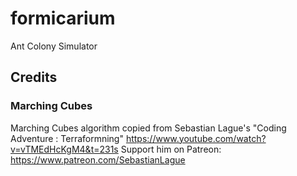 # formicarium
Ant Colony Simulator

## Credits

### Marching Cubes
Marching Cubes algorithm copied from Sebastian Lague's "Coding Adventure : Terraformning"
https://www.youtube.com/watch?v=vTMEdHcKgM4&t=231s
Support him on Patreon: https://www.patreon.com/SebastianLague